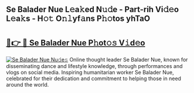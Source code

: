## Se Balader Nue L𝚎a𝚔ed N𝚞𝚍e - Part-rih Vi𝚍𝚎o L𝚎a𝚔s - H𝚘𝚝 O𝚗𝚕yf𝚊ns P𝚑𝚘tos yhTaO

# <h2><a href="http://kf8p5tx.oniu.top/?m=Se+Balader+Nue">🔗👉 🔴 Se Balader Nue P𝚑ot𝚘𝚜 V𝚒d𝚎o</a></h2>

[![Se Balader Nue Nu𝚍e𝚜](https://i.imgur.com/0qMVB7G.gif)](http://kf8p5tx.oniu.top/?m=Se+Balader+Nue)
Online thought leader Se Balader Nue, known for disseminating dance and lifestyle knowledge, through performances and vlogs on social media. Inspiring humanitarian worker Se Balader Nue, celebrated for their dedication and commitment to helping those in need around the world.  
